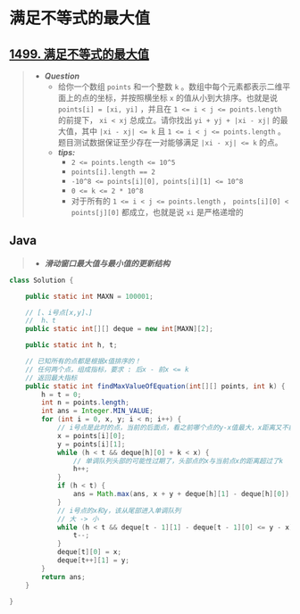 # 满足不等式的最大值

## [1499. 满足不等式的最大值](https://leetcode.cn/problems/max-value-of-equation/description/)

> - ***Question***
>   - 给你一个数组 `points` 和一个整数 `k` 。数组中每个元素都表示二维平面上的点的坐标，并按照横坐标 `x` 的值从小到大排序。也就是说 `points[i] = [xi, yi]` ，并且在 `1 <= i < j <= points.length` 的前提下， `xi < xj` 总成立。请你找出 `yi + yj + |xi - xj|` 的最大值，其中 `|xi - xj| <= k` 且 `1 <= i < j <= points.length` 。题目测试数据保证至少存在一对能够满足 `|xi - xj| <= k` 的点。
>   - ***tips:***
>     - `2 <= points.length <= 10^5`
>     - `points[i].length == 2`
>     - `-10^8 <= points[i][0], points[i][1] <= 10^8`
>     - `0 <= k <= 2 * 10^8`
>     - 对于所有的 `1 <= i < j <= points.length` ， `points[i][0] < points[j][0]` 都成立，也就是说 `xi` 是严格递增的

## Java

> - ***滑动窗口最大值与最小值的更新结构***

```java
class Solution {

    public static int MAXN = 100001;

    // [、i号点[x,y]、]
    //  h、t
    public static int[][] deque = new int[MAXN][2];

    public static int h, t;

    // 已知所有的点都是根据x值排序的！
    // 任何两个点，组成指标，要求 : 后x - 前x <= k
    // 返回最大指标
    public static int findMaxValueOfEquation(int[][] points, int k) {
        h = t = 0;
        int n = points.length;
        int ans = Integer.MIN_VALUE;
        for (int i = 0, x, y; i < n; i++) {
            // i号点是此时的点，当前的后面点，看之前哪个点的y-x值最大，x距离又不能超过k
            x = points[i][0];
            y = points[i][1];
            while (h < t && deque[h][0] + k < x) {
                // 单调队列头部的可能性过期了，头部点的x与当前点x的距离超过了k
                h++;
            }
            if (h < t) {
                ans = Math.max(ans, x + y + deque[h][1] - deque[h][0]);
            }
            // i号点的x和y，该从尾部进入单调队列
            // 大 -> 小
            while (h < t && deque[t - 1][1] - deque[t - 1][0] <= y - x) {
                t--;
            }
            deque[t][0] = x;
            deque[t++][1] = y;
        }
        return ans;
    }

}
```

